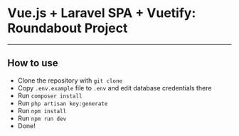 # Vue.js + Laravel SPA + Vuetify: Roundabout Project

- - - - -

## How to use

- Clone the repository with `git clone`
- Copy `.env.example` file to `.env` and edit database credentials there
- Run `composer install`
- Run `php artisan key:generate`
- Run `npm install`
- Run `npm run dev`
- Done!
